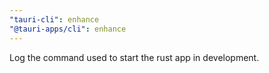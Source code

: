 ```yaml
---
"tauri-cli": enhance
"@tauri-apps/cli": enhance
---
```


Log the command used to start the rust app in development.